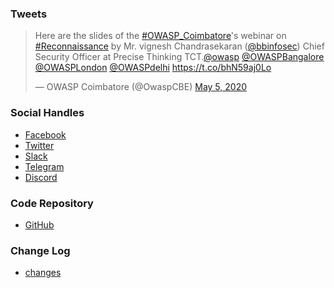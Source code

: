 ### Tweets

<div class="center">
<blockquote class="twitter-tweet"><p lang="en" dir="ltr">Here are the slides of the <a href="https://twitter.com/hashtag/OWASP_Coimbatore?src=hash&amp;ref_src=twsrc%5Etfw">#OWASP_Coimbatore</a>&#39;s webinar on <a href="https://twitter.com/hashtag/Reconnaissance?src=hash&amp;ref_src=twsrc%5Etfw">#Reconnaissance</a> by Mr. vignesh Chandrasekaran (<a href="https://twitter.com/bbinfosec?ref_src=twsrc%5Etfw">@bbinfosec</a>) Chief Security Officer at Precise Thinking TCT.<a href="https://twitter.com/owasp?ref_src=twsrc%5Etfw">@owasp</a> <a href="https://twitter.com/OWASPBangalore?ref_src=twsrc%5Etfw">@OWASPBangalore</a> <a href="https://twitter.com/OWASPLondon?ref_src=twsrc%5Etfw">@OWASPLondon</a> <a href="https://twitter.com/OWASPdelhi?ref_src=twsrc%5Etfw">@OWASPdelhi</a> <a href="https://t.co/bhN59aj0Lo">https://t.co/bhN59aj0Lo</a></p>&mdash; OWASP Coimbatore (@OwaspCBE) <a href="https://twitter.com/OwaspCBE/status/1257523703857831937?ref_src=twsrc%5Etfw">May 5, 2020</a></blockquote> 

</div>

### Social Handles
* [Facebook](https://m.facebook.com/pages/OWASP-Coimbatore/2452200205060061)
* [Twitter](https://twitter.com/OwaspCBE?lang=en)
* [Slack](https://join.slack.com/t/owaspcoimbatore/shared_invite/zt-dzjz7u5t-4Nab~nJKCn7cHkTKY_wu7A)
* [Telegram](https://t.me/joinchat/AAAAAEf26WPpZcPe7B3mRw)
* [Discord](https://discord.gg/N9QUA2K)

### Code Repository
* [GitHub](https://github.com/OWASP/www-chapter-coimbatore)

### Change Log
* [changes](https://github.com/OWASP/www-chapter-coimbatore/commits/master)
